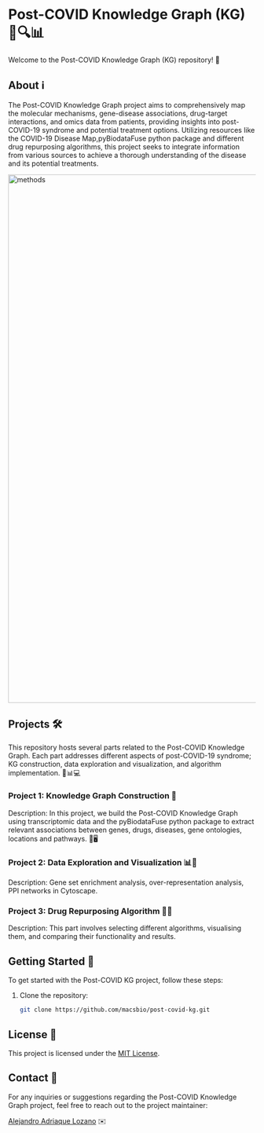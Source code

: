 # Post-COVID Knowledge Graph (KG) 🦠🔍📊

Welcome to the Post-COVID Knowledge Graph (KG) repository! 🌟

## About ℹ️
The Post-COVID Knowledge Graph project aims to comprehensively map the molecular mechanisms, gene-disease associations, drug-target interactions, and omics data from patients, providing insights into post-COVID-19 syndrome and potential treatment options. Utilizing resources like the COVID-19 Disease Map,pyBiodataFuse python package and different drug repurposing algorithms, this project seeks to integrate information from various sources to achieve a thorough understanding of the disease and its potential treatments.

<img width="1076" alt="methods" src="https://github.com/macsbio/post-covid-kg/assets/113828670/31985e0b-2e80-4f00-ab7d-6f25993f0cd9">



## Projects 🛠️

This repository hosts several parts related to the Post-COVID Knowledge Graph. Each part addresses different aspects of post-COVID-19 syndrome; KG construction, data exploration and visualization, and algorithm implementation. 📑📊💻

### Project 1: Knowledge Graph Construction 🧩
Description: In this project, we build the Post-COVID Knowledge Graph using transcriptomic data and the pyBiodataFuse python package to extract relevant associations between genes, drugs, diseases, gene ontologies, locations and pathways. 🧠🖥️

### Project 2: Data Exploration and Visualization 📊👀
Description: Gene set enrichment analysis, over-representation analysis, PPI networks in Cytoscape.

### Project 3: Drug Repurposing Algorithm 💊🔄
Description: This part involves selecting different algorithms, visualising them, and comparing their functionality and results.

## Getting Started 🚀

To get started with the Post-COVID KG project, follow these steps:

1. Clone the repository:
   ```bash
   git clone https://github.com/macsbio/post-covid-kg.git

## License 📝

This project is licensed under the [MIT License](LICENSE).

## Contact 📧

For any inquiries or suggestions regarding the Post-COVID Knowledge Graph project, feel free to reach out to the project maintainer:

[Alejandro Adriaque Lozano](mailto:a.alejandroadriaque@student.maastrichtuniversiry.nl) ✉️
